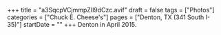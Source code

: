 +++
title = "a3SqcpVCjmmpZIl9dCzc.avif"
draft = false
tags = ["Photos"]
categories = ["Chuck E. Cheese's"]
pages = ["Denton, TX (341 South I-35)"]
startDate = ""
+++
Denton in April 2015.
